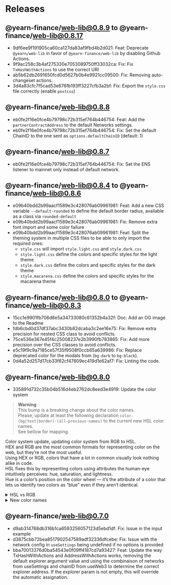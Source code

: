 # Releases

## @yearn-finance/web-lib@0.8.9 to @yearn-finance/web-lib@0.8.17
- 9df6ee9f191905ca60ca127da83af9fbd4b2d021: Feat: Deprecate `@yearn/web-lib` in favor of `@yearn-finance/web-lib` by disabling Github Actions.
- 9f9ac258c3b4af275330e7053089750ff33032ca: Fix: Fix `TxHashWithActions` to use the correct URI
- ab5b62db2691650fcd0d5627b0b4e9921cc09500: Fix: Removing auto-changeset actions.
- 3d4a83cfc7f5cad53e676fb193ff3227cfb3a2bf: Fix: Export the `style.css` file correctly (enable `postcss`)

## @yearn-finance/web-lib@0.8.8
- eb0fe2f16e0fce4b79798c72b315ef764b446754: Feat: Add the `partnerContractAddress` to the default Networks settings.
- eb0fe2f16e0fce4b79798c72b315ef764b446754: Fix: Set the default ChainID to the one sent as `options.defaultChainID` (default: 1)

## @yearn-finance/web-lib@0.8.7
- eb0fe2f16e0fce4b79798c72b315ef764b446754: Fix: Set the ENS listener to mainnet only instead of default network.

## @yearn-finance/web-lib@0.8.4 to @yearn-finance/web-lib@0.8.6
- e09b40bdd2b99aacf1589e3c428076ab09961981: Feat: Add a new CSS variable `--default-rounded` to define the default border radius, available as a class via `rounded-default`
- e09b40bdd2b99aacf1589e3c428076ab09961981: Fix: Remove extra font import and some color failure
- e09b40bdd2b99aacf1589e3c428076ab09961981: Feat: Split the theming system in multiple CSS files to be able to only import the required ones:
	- `style.css` will import `style.light.css` and `style.dark.css`
	- `style.light.css` define the colors and specific styles for the light theme
	- `style.dark.css` define the colors and specific styles for the dark theme
	- `style.macarena.css` define the colors and specific styles for the macarena theme


## @yearn-finance/web-lib@0.8.0 to @yearn-finance/web-lib@0.8.3
- 15cc1e9901fb706d8e5a34733080c61352b4a32f: Doc: Add an OG image to the Readme
- fdb6cbd0d37df37abc3430b82dcaba3c2ee16e75: Fix: Remove extra precision for nested CSS class to avoid conflicts.
- 75ce536e367e45f4c25008237e2b3990fb783865: Fix: Add more precision over the CSS classes to avoid conflicts.
- e5c19f9c9a7185ce57f35f9508f0ccb65a639986: Fix: Replace deprecated color for the modals from (`bg-dark` to `bg-black`).
- 0d4a52d257d17cb33f62cf47609ec419d1e62af7: Fix: Linting the code.

## @yearn-finance/web-lib@0.8.0
-  335891d732c35b04b516d4eb2762dc8eed3e4919: Update the color system  
> **Warning**  
> This bump is a breaking change about the color names.  
> Please, update at least the following declaration `color-(bg|text|border)-(all-previous-names)` to the current new HSL color names.  
> See bellow for mapping.  

Color system update, updating color system from RGB to HSL.  
HEX and RGB are the most common formats for representing color on the web, but they’re not the most useful.  
Using HEX or RGB, colors that have a lot in common visually look nothing alike in code.  
HSL fixes this by representing colors using attributes the human-eye intuitively perceives: hue, saturation, and lightness.  
Hue is a color’s position on the color wheel — it’s the attribute of a color that lets us identify two colors as “blue” even if they aren’t identical.  

<details>
  <summary>HSL vs RGB</summary>
  
    :root {
    	--color-background: rgb(244 247 251),
    	--color-background-variant: rgb(224 234 255),
    	--color-surface: rgb(255 255 255),
    	--color-surface-variant: rgb(249 251 253),
    	--color-primary: rgb(6 87 249),
    	--color-primary-variant: rgb(0 74 223),
    	--color-secondary: rgb(224 234 255),
    	--color-secondary-variant: rgb(198 215 249),
    	--color-disabled: rgb(206 213 227),
    	--color-dark: rgb(20 20 20)
    }

    :root {
    	--color-neutral-0: hsl(0 0% 100%),
    	--color-neutral-100: hsl(220 50% 98%),
    	--color-neutral-200: hsl(220 47% 97%),
    	--color-neutral-300: hsl(220 100% 94%),
    	--color-neutral-400: hsl(220 27% 85%),
    	--color-neutral-500: hsl(220 22% 36%),
    	--color-neutral-600: hsl(220 22% 25%),
    	--color-neutral-700: hsl(220 100% 14%),
    	--color-neutral-800: hsl(0 0% 8%),
    	--color-neutral-900: hsl(0 0% 0%),
    }
</details>

<details>
  <summary>New color names</summary>

    '--color-neutral-0'    =>  '--color-surface' | '--color-button-filled-text' | '--color-button-outlined-primary'
    '--color-neutral-100'  =>  '--color-surface-variant'
    '--color-neutral-200'  =>  '--color-background' | '--color-button-disabled-primary'
    '--color-neutral-300'  =>  '--color-background-variant'
    '--color-neutral-400'  =>  '--color-disabled' | '--color-icons-primary' | '--color-typo-off' | '--color-disabled-text'
    '--color-neutral-500'  =>  '--color-icons-variant' | '--color-typo-secondary'
    '--color-neutral-600'  =>  '--color-typo-secondary-variant'
    '--color-neutral-700'  =>  '--color-typo-primary'
    '--color-neutral-800'  =>  '--color-dark'
    '--color-neutral-900'  =>  '--color-black'
    '--color-primary-100'  =>  '--color-secondary' | '--color-button-outlined-variant'
    '--color-primary-200'  =>  '--color-secondary-variant'
    '--color-primary-500'  =>  '--color-primary' | '--color-typo-primary-variant'
    '--color-primary-600'  =>  '--color-primary-variant'
    '--color-accent-500'   =>  '--color-button-filled-primary' | '--color-button-outlined-text'
    '--color-accent-600'   =>  '--color-button-filled-variant'
    '--color-yellow-900'   =>  '--color-alert-warning-primary'
    '--color-yellow-300'   =>  '--color-alert-warning-secondary'
    '--color-yellow-200'   =>  '--color-alert-warning-secondary-variant'
    '--color-pink-900'     =>  '--color-alert-error-primary'
    '--color-pink-300'     =>  '--color-alert-error-secondary'
    '--color-pink-200'     =>  '--color-alert-error-secondary-variant'
    '--color-red-900'      =>  '--color-alert-critical-primary'
    '--color-red-300'      =>  '--color-alert-critical-secondary'
    '--color-red-200'      =>  '--color-alert-critical-secondary-variant'
</details>

## @yearn-finance/web-lib@0.7.0
-  d9ab314768db316b1ca6593256057123d5ebd1df: Fix: Issue in the input example
-  d3875cbb72bea8517902547589adf32336dfcebe: Fix: Issue with the network config in `useSettings` being undefined if no options is provided
-  bba70013376d0ba54543e0f09ff4187cd7a93427: Feat: Update the way TxHashWithActions and AddressWithActions works, removing the default explorer argument value and using the combinaison of networks from useSettings and chainID from useWeb3 to determine the correct explorer address. If the explorer param is not empty, this will override the automatic assignation.
